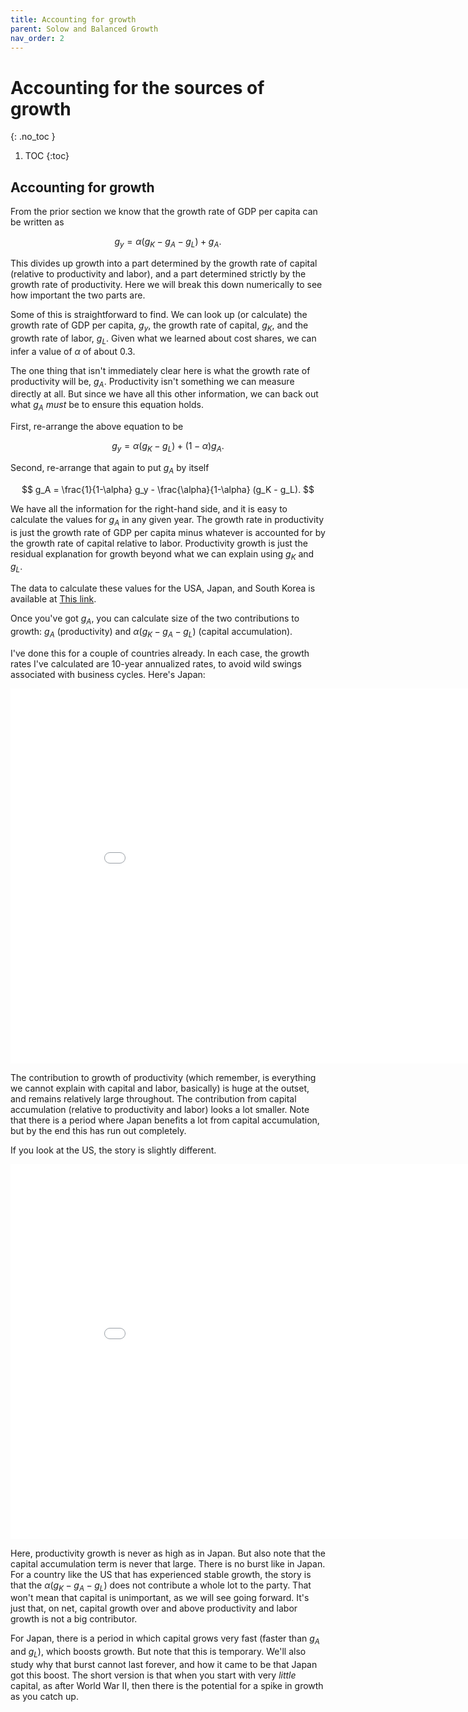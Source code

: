 ```yaml
---
title: Accounting for growth
parent: Solow and Balanced Growth
nav_order: 2
---
```


# Accounting for the sources of growth
{: .no_toc }

1. TOC 
{:toc}

## Accounting for growth
From the prior section we know that the growth rate of GDP per capita can be written as

$$
g_y = \alpha (g_K - g_A - g_L) + g_A.
$$

This divides up growth into a part determined by the growth rate of capital (relative to productivity and labor), and a part determined strictly by the growth rate of productivity. Here we will break this down numerically to see how important the two parts are. 

Some of this is straightforward to find. We can look up (or calculate) the growth rate of GDP per capita, $g_y$, the growth rate of capital, $g_K$, and the growth rate of labor, $g_L$. Given what we learned about cost shares, we can infer a value of $\alpha$ of about 0.3. 

The one thing that isn't immediately clear here is what the growth rate of productivity will be, $g_A$. Productivity isn't something we can measure directly at all. But since we have all this other information, we can back out what $g_A$ *must* be to ensure this equation holds. 

First, re-arrange the above equation to be

$$
g_y = \alpha (g_K - g_L) + (1-\alpha) g_A.
$$

Second, re-arrange that again to put $g_A$ by itself

$$
g_A = \frac{1}{1-\alpha} g_y - \frac{\alpha}{1-\alpha} (g_K - g_L).
$$

We have all the information for the right-hand side, and it is easy to calculate the values for $g_A$ in any given year. The growth rate in productivity is just the growth rate of GDP per capita minus whatever is accounted for by the growth rate of capital relative to labor. Productivity growth is just the residual explanation for growth beyond what we can explain using $g_K$ and $g_L$.

The data to calculate these values for the USA, Japan, and South Korea is available at [This link](accountdata.xlsx).

Once you've got $g_A$, you can calculate size of the two contributions to growth: $g_A$ (productivity) and $\alpha(g_K - g_A - g_L)$ (capital accumulation). 

I've done this for a couple of countries already. In each case, the growth rates I've calculated are 10-year annualized rates, to avoid wild swings associated with business cycles. Here's Japan:

<iframe width="900" height="600" frameborder="0" scrolling="no" src="//plotly.com/~dvollrath/193.embed"></iframe>

The contribution to growth of productivity (which remember, is everything we cannot explain with capital and labor, basically) is huge at the outset, and remains relatively large throughout. The contribution from capital accumulation (relative to productivity and labor) looks a lot smaller. Note that there is a period where Japan benefits a lot from capital accumulation, but by the end this has run out completely. 

If you look at the US, the story is slightly different. 

<iframe width="900" height="600" frameborder="0" scrolling="no" src="//plotly.com/~dvollrath/195.embed"></iframe>

Here, productivity growth is never as high as in Japan. But also note that the capital accumulation term is never that large. There is no burst like in Japan. For a country like the US that has experienced stable growth, the story is that the $\alpha(g_K - g_A - g_L)$ does not contribute a whole lot to the party. That won't mean that capital is unimportant, as we will see going forward. It's just that, on net, capital growth over and above productivity and labor growth is not a big contributor. 

For Japan, there is a period in which capital grows very fast (faster than $g_A$ and $g_L$), which boosts growth. But note that this is temporary. We'll also study why that burst cannot last forever, and how it came to be that Japan got this boost. The short version is that when you start with very *little* capital, as after World War II, then there is the potential for a spike in growth as you catch up. 